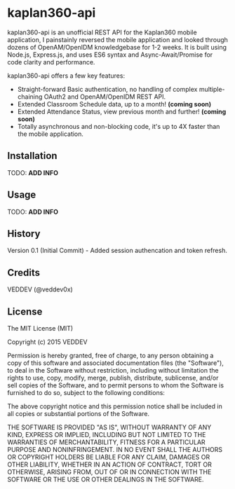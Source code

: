 # kaplan360-api
kaplan360-api is an unofficial REST API for the Kaplan360 mobile application, I painstainly reversed the mobile application and looked through dozens of OpenAM/OpenIDM knowledgebase for 1-2 weeks. It is built using Node.js, Express.js, and uses ES6 syntax and Async-Await/Promise for code clarity and performance.

kaplan360-api offers a few key features:  
- Straight-forward Basic authentication, no handling of complex multiple-chaining OAuth2 and OpenAM/OpenIDM REST API. 
- Extended Classroom Schedule data, up to a month! **(coming soon)**
- Extended Attendance Status, view previous month and further! **(coming soon)**
- Totally asynchronous and non-blocking code, it's up to 4X faster than the mobile application. 
 
## Installation
 
TODO: **ADD INFO**

## Usage
 
TODO: **ADD INFO**
 
## History
 
Version 0.1 (Initial Commit) - Added session authencation and token refresh.
 
## Credits
 
VEDDEV (@veddev0x)
 
## License
 
The MIT License (MIT)

Copyright (c) 2015 VEDDEV

Permission is hereby granted, free of charge, to any person obtaining a copy of this software and associated documentation files (the "Software"), to deal in the Software without restriction, including without limitation the rights to use, copy, modify, merge, publish, distribute, sublicense, and/or sell copies of the Software, and to permit persons to whom the Software is furnished to do so, subject to the following conditions:

The above copyright notice and this permission notice shall be included in all copies or substantial portions of the Software.

THE SOFTWARE IS PROVIDED "AS IS", WITHOUT WARRANTY OF ANY KIND, EXPRESS OR IMPLIED, INCLUDING BUT NOT LIMITED TO THE WARRANTIES OF MERCHANTABILITY, FITNESS FOR A PARTICULAR PURPOSE AND NONINFRINGEMENT. IN NO EVENT SHALL THE AUTHORS OR COPYRIGHT HOLDERS BE LIABLE FOR ANY CLAIM, DAMAGES OR OTHER LIABILITY, WHETHER IN AN ACTION OF CONTRACT, TORT OR OTHERWISE, ARISING FROM, OUT OF OR IN CONNECTION WITH THE SOFTWARE OR THE USE OR OTHER DEALINGS IN THE SOFTWARE.
 
